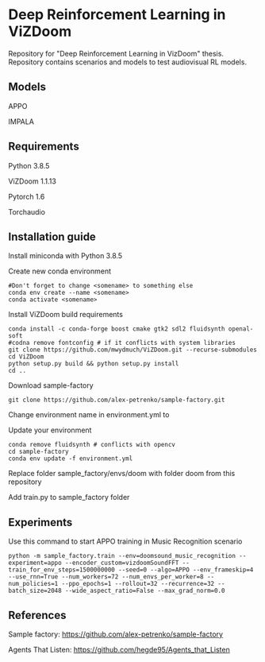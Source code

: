 # Deep Reinforcement Learning in ViZDoom

Repository for "Deep Reinforcement Learning in VizDoom" thesis.
Repository contains scenarios and models to test audiovisual RL models.
## Models

APPO

IMPALA

## Requirements

Python 3.8.5

ViZDoom 1.1.13

Pytorch 1.6

Torchaudio

## Installation guide

Install miniconda with Python 3.8.5

Create new conda environment <somename>

```
#Don't forget to change <somename> to something else
conda env create --name <somename>
conda activate <somename>
```

Install ViZDoom build requirements

```
conda install -c conda-forge boost cmake gtk2 sdl2 fluidsynth openal-soft
#codna remove fontconfig # if it conflicts with system libraries
git clone https://github.com/mwydmuch/ViZDoom.git --recurse-submodules
cd ViZDoom
python setup.py build && python setup.py install
cd ..
```
Download sample-factory

```
git clone https://github.com/alex-petrenko/sample-factory.git
```
Change environment name in environment.yml to <somename>

Update your environment
```
conda remove fluidsynth # conflicts with opencv
cd sample-factory
conda env update -f environment.yml
```
Replace folder sample_factory/envs/doom with folder doom from this repository

Add train.py to sample_factory folder

## Experiments
Use this command to start APPO training in Music Recognition scenario
```
python -m sample_factory.train --env=doomsound_music_recognition --experiment=appo --encoder_custom=vizdoomSoundFFT --train_for_env_steps=1500000000 --seed=0 --algo=APPO --env_frameskip=4 --use_rnn=True --num_workers=72 --num_envs_per_worker=8 --num_policies=1 --ppo_epochs=1 --rollout=32 --recurrence=32 --batch_size=2048 --wide_aspect_ratio=False --max_grad_norm=0.0
```
## References

Sample factory: https://github.com/alex-petrenko/sample-factory

Agents That Listen: https://github.com/hegde95/Agents_that_Listen